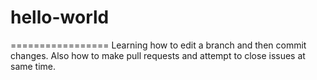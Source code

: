 # hello-world
=================
Learning how to edit a branch and then commit changes. Also how to make pull requests and attempt to close issues at same time.
